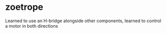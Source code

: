 # zoetrope

Learned to use an H-bridge alongside other components, learned to control a motor in both directions
